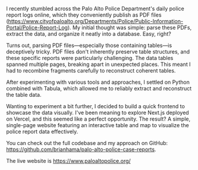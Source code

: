 I recently stumbled across the Palo Alto Police Department's daily police report logs online, which they conveniently publish as PDF files (https://www.cityofpaloalto.org/Departments/Police/Public-Information-Portal/Police-Report-Log). My initial thought was simple: parse these PDFs, extract the data, and organize it neatly into a database. Easy, right?

Turns out, parsing PDF files—especially those containing tables—is deceptively tricky. PDF files don't inherently preserve table structures, and these specific reports were particularly challenging. The data tables spanned multiple pages, breaking apart in unexpected places. This meant I had to recombine fragments carefully to reconstruct coherent tables.

After experimenting with various tools and approaches, I settled on Python combined with Tabula, which allowed me to reliably extract and reconstruct the table data.

Wanting to experiment a bit further, I decided to build a quick frontend to showcase the data visually. I've been meaning to explore Next.js deployed on Vercel, and this seemed like a perfect opportunity. The result? A simple, single-page website featuring an interactive table and map to visualize the police report data effectively.

You can check out the full codebase and my approach on GitHub: https://github.com/brianhama/palo-alto-police-case-reports.

The live website is https://www.paloaltopolice.org/